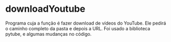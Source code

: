 # downloadYoutube
Programa cuja a função é fazer download de vídeos do YouTube. Ele pedirá o caminho completo da pasta e depois a URL.
Foi usado a biblioteca pytube, e algumas mudanças no código.
